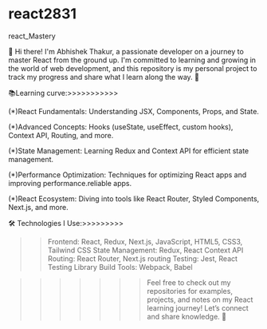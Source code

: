 # react2831
react_Mastery

👋 Hi there! I'm Abhishek Thakur, a passionate developer on a journey to master React from the ground up. I'm committed to learning and growing in the world of web development, and this repository is my personal project to track my progress and share what I learn along the way. 🚀

📚Learning curve:>>>>>>>>>>>

(*)React Fundamentals: Understanding JSX, Components, Props, and State.

(*)Advanced Concepts: Hooks (useState, useEffect, custom hooks), Context API, Routing, and more.

(*)State Management: Learning Redux and Context API for efficient state management.

(*)Performance Optimization: Techniques for optimizing React apps and improving performance.reliable apps.

(*)React Ecosystem: Diving into tools like React Router, Styled Components, Next.js, and more.

🛠️ Technologies I Use:>>>>>>>>>
>>Frontend: React, Redux, Next.js, JavaScript, HTML5, CSS3, Tailwind CSS
>>State Management: Redux, React Context API
>>Routing: React Router, Next.js routing
>>Testing: Jest, React Testing Library
>>Build Tools: Webpack, Babel

>>>>>>>Feel free to check out my repositories for examples, projects, and notes on my React learning journey! Let’s connect and share knowledge. 🌟


